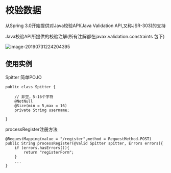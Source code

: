 # 校验数据

从Spring 3.0开始提供对Java校验API(Java Validation API,又称JSR-303)的支持

Java校验API所提供的校验注解(所有注解都在javax.validation.constraints 包下)

![image-20190731224204395](https://gitee.com/zszdevelop/blogimage/raw/master/img/vali.png)

## 使用实例

Spitter 简单POJO 

```
public class Spitter {

    // 非空，5-16个字符
    @NotNull
    @Size(min = 5,max = 16)
    private String username;

}
```

processRegister注册方法

```
@RequestMapping(value = "/register",method = RequestMethod.POST)
public String processRegister(@Valid Spitter spitter, Errors errors){
    if (errors.hasErrors()){
        return "registerForm";
    }
    ...
}
```

